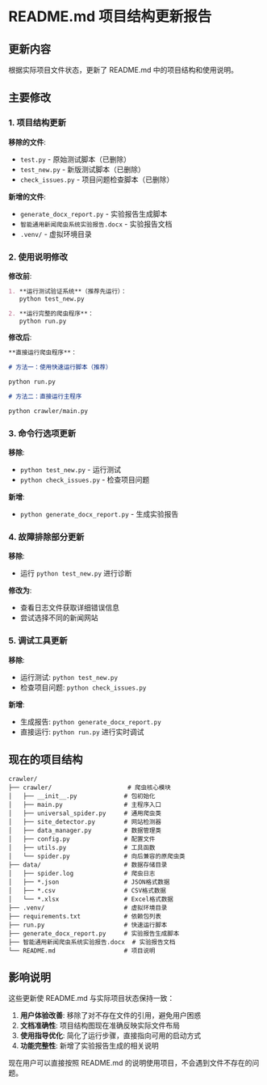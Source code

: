 # README.md 项目结构更新报告

## 更新内容

根据实际项目文件状态，更新了 README.md 中的项目结构和使用说明。

## 主要修改

### 1. 项目结构更新

**移除的文件**:

- `test.py` - 原始测试脚本（已删除）
- `test_new.py` - 新版测试脚本（已删除）
- `check_issues.py` - 项目问题检查脚本（已删除）

**新增的文件**:

- `generate_docx_report.py` - 实验报告生成脚本
- `智能通用新闻爬虫系统实验报告.docx` - 实验报告文档
- `.venv/` - 虚拟环境目录

### 2. 使用说明修改

**修改前**:

```markdown
1. **运行测试验证系统**（推荐先运行）：
   python test_new.py

2. **运行完整的爬虫程序**：
   python run.py
```

**修改后**:

```markdown
**直接运行爬虫程序**：

# 方法一：使用快速运行脚本（推荐）

python run.py

# 方法二：直接运行主程序

python crawler/main.py
```

### 3. 命令行选项更新

**移除**:

- `python test_new.py` - 运行测试
- `python check_issues.py` - 检查项目问题

**新增**:

- `python generate_docx_report.py` - 生成实验报告

### 4. 故障排除部分更新

**移除**:

- 运行 `python test_new.py` 进行诊断

**修改为**:

- 查看日志文件获取详细错误信息
- 尝试选择不同的新闻网站

### 5. 调试工具更新

**移除**:

- 运行测试: `python test_new.py`
- 检查项目问题: `python check_issues.py`

**新增**:

- 生成报告: `python generate_docx_report.py`
- 直接运行: `python run.py` 进行实时调试

## 现在的项目结构

```
crawler/
├── crawler/                     # 爬虫核心模块
│   ├── __init__.py             # 包初始化
│   ├── main.py                 # 主程序入口
│   ├── universal_spider.py     # 通用爬虫类
│   ├── site_detector.py        # 网站检测器
│   ├── data_manager.py         # 数据管理类
│   ├── config.py               # 配置文件
│   ├── utils.py                # 工具函数
│   └── spider.py               # 向后兼容的原爬虫类
├── data/                       # 数据存储目录
│   ├── spider.log              # 爬虫日志
│   ├── *.json                  # JSON格式数据
│   ├── *.csv                   # CSV格式数据
│   └── *.xlsx                  # Excel格式数据
├── .venv/                      # 虚拟环境目录
├── requirements.txt            # 依赖包列表
├── run.py                      # 快速运行脚本
├── generate_docx_report.py     # 实验报告生成脚本
├── 智能通用新闻爬虫系统实验报告.docx  # 实验报告文档
└── README.md                   # 项目说明
```

## 影响说明

这些更新使 README.md 与实际项目状态保持一致：

1. **用户体验改善**: 移除了对不存在文件的引用，避免用户困惑
2. **文档准确性**: 项目结构图现在准确反映实际文件布局
3. **使用指导优化**: 简化了运行步骤，直接指向可用的启动方式
4. **功能完整性**: 新增了实验报告生成的相关说明

现在用户可以直接按照 README.md 的说明使用项目，不会遇到文件不存在的问题。
